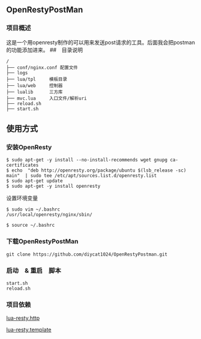 ## OpenRestyPostMan
### 项目概述
这是一个用openresty制作的可以用来发送post请求的工具。后面我会把postman的功能添加进来。
##　目录说明
```
/
├── conf/nginx.conf 配置文件
├── logs
├── lua/tpl     模板目录  
├── lua/web     控制器
├── lualib      三方库
├── mvc.lua     入口文件/解析uri
├── reload.sh
├── start.sh    
```
## 使用方式
### 安装OpenResty
```
$ sudo apt-get -y install --no-install-recommends wget gnupg ca-certificates
$ echo  "deb http://openresty.org/package/ubuntu $(lsb_release -sc) main"  | sudo tee /etc/apt/sources.list.d/openresty.list
$ sudo apt-get update
$ sudo apt-get -y install openresty
```
设置环境变量
```
$ sudo vim ~/.bashrc
/usr/local/openresty/nginx/sbin/

$ source ~/.bashrc
```
### 下载OpenRestyPostMan
```
git clone https://github.com/diycat1024/OpenRestyPostman.git
```
### 启动　& 重启　脚本
```
start.sh
reload.sh
```

### 项目依赖
 [lua-resty.http](https://github.com/ledgetech/lua-resty-http)
 
 [lua-resty.template](https://github.com/bungle/lua-resty-template)
 